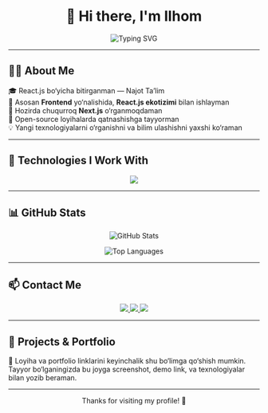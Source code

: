 <h1 align="center">👋 Hi there, I'm Ilhom</h1>

<p align="center">
  <img src="https://readme-typing-svg.herokuapp.com?font=Fira+Code&duration=3000&pause=1000&color=00BFFF&center=true&vCenter=true&width=435&lines=Frontend+React.js+Developer;Passionate+about+Clean+Code+%26+UI%2FUX;Always+learning+and+building+✨" alt="Typing SVG" />
</p>

---

## 🧑‍💻 About Me

🎓 React.js bo‘yicha bitirganman — Najot Ta’lim  
💼 Asosan **Frontend** yo‘nalishida, **React.js ekotizimi** bilan ishlayman  
🌱 Hozirda chuqurroq **Next.js** o‘rganmoqdaman  
🤝 Open-source loyihalarda qatnashishga tayyorman  
💡 Yangi texnologiyalarni o‘rganishni va bilim ulashishni yaxshi ko‘raman  

---

## 🚀 Technologies I Work With

<p align="center">
  <img src="https://skillicons.dev/icons?i=html,css,sass,tailwind,js,ts,react,nextjs,redux,reactquery,bootstrap,vercel,netlify,github" />
</p>

---

## 📊 GitHub Stats

<p align="center">
  <img src="https://github-readme-stats.vercel.app/api?username=ilhomxabibullayevvv&show_icons=true&theme=radical" alt="GitHub Stats" />
</p>

<p align="center">
  <img src="https://github-readme-stats.vercel.app/api/top-langs/?username=ilhomxabibullayevvv&layout=compact&theme=radical" alt="Top Languages" />
</p>

---

## 📫 Contact Me

<p align="center">
  <a href="https://t.me/ilhomxabibullayev" target="_blank">
    <img src="https://img.shields.io/badge/Telegram-2CA5E0?style=for-the-badge&logo=telegram&logoColor=white" />
  </a>
  <a href="https://www.linkedin.com/in/ilhom-xabibullayev-107199358/" target="_blank">
    <img src="https://img.shields.io/badge/LinkedIn-0077B5?style=for-the-badge&logo=linkedin&logoColor=white" />
  </a>
  <a href="https://github.com/ilhomxabibullayevvv" target="_blank">
    <img src="https://img.shields.io/badge/GitHub-181717?style=for-the-badge&logo=github&logoColor=white" />
  </a>
</p>

---

## 🧩 Projects & Portfolio

🚧 Loyiha va portfolio linklarini keyinchalik shu bo‘limga qo‘shish mumkin.  
Tayyor bo‘lganingizda bu joyga screenshot, demo link, va texnologiyalar bilan yozib beraman.

---

<p align="center">Thanks for visiting my profile! 🌟</p>
